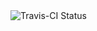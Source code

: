 <img alt="Travis-CI Status" src="https://travis-ci.org/jeandersonbc/graphs-playground.svg?branch=master">
